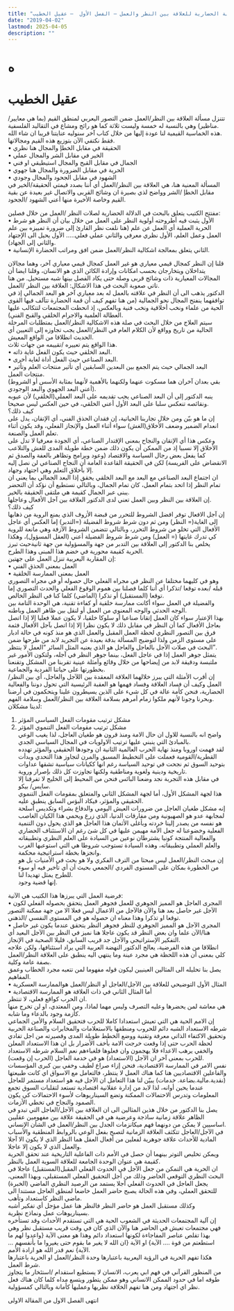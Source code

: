 ```yaml
---
title: "الدلالة الحضارية للعلاقة بين النظر والعمل – الفصل الأول  – عقيل الخطيب"
date: "2019-04-02"
lastmod: 2025-04-05
description: ""
---
```

# **ه**

# عقيل الخطيب

تتنزل مسألة العلاقة بين النظر/العمل ضمن التصور اليعربي لمنطق القيم (بما هي معايير/مناظير) وهي بالنسبة له خمسة وليست ثلاثة كما هو رائج ومشاع في التقاليد الفلسفية.  
هذه الخماسية القيمية لنا عودة إليها من خلال كتاب آخر سنوليه عنايتنا قريبا ان شاء الله.   
فقط نكتفي الآن بتوزيع هذه القيم ومجالاتها.  
• الحقيقة في مقابل الخطإ والمجال هنا نظري  
• الخير في مقابل الشر والمجال عملي  
• الجمال في مقابل القبح والمجال استيطيقي او فني   
• الحرية في مقابل الضرورة والمجال هنا جهوي  
• الشهود في مقابل الجحود والمجال وجودي  
المسألة المعنية هنا، هي العلاقة بين النظر/العمل أي أننا بصدد قيمتي الحقيقة/الخير في مقابل الخطإ /الشر وواضح لذي بصيرة ان وشائج القربى والاتصال غير بعيدة عن بقية القيم وخاصة الأخيرة منها أعني الشهود /الجحود.

مفتتح الكتيب يتعلق بالبحث في الدلالة الحضارية لصلات النظر /العمل من خلال فصلين:  
• الأول يثبت فيه أطروحته أولوية النظر على العمل من خلال بيان أن النظر هو شرط الحرية العملية أي العمل عن علم (هنا نلفت نظر القارئ إلى ضرورة تمييزه بين علم العمل وعمل العلم، الأول نظري معرفي والثاني عملي فعلي….. الأول يحيل الى الإجتهاد والثاني إلى الجهاد).  
• الثاني يتعلق بمعالجة اشكالية النظر/العمل ضمن افق ومراتب الحضارة الإنسانية.

قلنا إن النظر كمجال قيمي معياري هو غير العمل كمجال قيمي معياري آخر، وهما مجالان يتداخلان ويتخارجان بحسب امكانات وإرادة الكائن الذي هو الانسان، وقلنا ايضا أن المجالات المعيارية ذات وشائج قربى وصلة حتى يكاد الفصل بينها شبه مستحيل. من هنا تاتي صعوبة البحث في هذا الاشكال: العلاقة بين النظر /العمل.  
الدكتور يذهب الى أن النظر في علاقته بالعمل له بعد معياري آخر هو البعد الجمالي إذ في توافقهما ينفتح المجال نحو الجمالية (من هنا تفهم كيف أن قمة الحضارة تتآلف فيها القوى الحية من علماء ونخب أخلاقية ونخب فنية وبالعكس، إذ انحطت المجتمعات لتتكالب عليها العطالة العلمية والاجرام الخلقي والقبح الفني).  
سيتم العلاج من خلال البحث في صلة هذه الاشكالية النظر/العمل بمتطلبات المرحلة الحالية من تاريخ وواقع لأن الكلام العام في النظر/العمل يجب تجاوزه إلى التعيين أي الحديث انطلاقا من الواقع المعيش.   
هذا الواقع يتم تعييره /تقييمه من جهات ثلاث.  
• البعد الخلقي حيث يكون الفعل غاية ذاته.  
• البعد الصناعي حيث الفعل أداة لغاية أخرى.  
• البعد الجمالي حيث يتم الجمع بين البعدين السابقين أي تأثير منتجات العلم وتأثير منتجات العمل.  
(بقي بعدان آخران هما مسكوت عنهما ولكنهما بالأهمية لأنهما بمثابة الأسس أو الشروط أعني البعد الجهوي والبعد الوجودي).  
ينبه الدكتور إلى أن البعد الصناعي يجب تقديمه على البعد العملي(الخلقي) لأن عيوبه ونقائصه تنعكس سلبا على البعد الأول أعني الخلقي، في حين العكس ليس صحيحا.   
كيف ذلك؟  
إن ما هو بيّن ومن خلال تجاربنا الحياتية، إن فقدان الحذق الفني، أي الإتقان، يدل على انعدام الضمير وضعف الأخلاق(الغش) سواء أثناء العمل والإنجاز الفعلي، وقد يكون أثناء تعلم العمل والصنعة.  
وعكس هذا أي الإتقان والنجاح بمعنى الإقتدار الصناعي، أي الجودة معرفيا لا تدل على الأخلاق إلا نسبيا إذ من الممكن أن يكون ذلك ضمن خطة طويلة المدى للغش والتلاعب كما يفعل بعض رجال السياسة والاقتصاد (وعود وبرامج وتظاهر بالعفة والصدق ثم الانقضاض على الفريسة) لكن في الحقيقة القاعدة العامة أن النجاح الصناعي لن نصل إليه إلا بأخلاق التعلم وهي اجتهاد وجهاد.  
ان اجتماع البعد الصناعي مع البعد مع البعد الخلقي يحقق إذا البعد الجمالي بما يعني ان تمام النظر إذا اتحد بتمام العمل، كان تمام الجمال، وبالتالي نستطيع أن نؤكد أن التحضر يبنى عبر الجمال كقيمة هي ملتقى الحقيقة بالخير.  
إن العلاقة بين النظر وبين العمل تعني لدى الدكتور العلاقة بين آجل الأفعال وعاجلها.   
كيف ذلك؟  
إن آجل الافعال توفر افضل الشروط للتحرر من قبضة الأزوف الذي يمنع الروية من ذهابها إلى الغاية(= النظر) ومن ثم دون شرط شروط الفضيلة (=التدبر) إما العكس أي عاجل الأفعال التي تخلو من شروط التحرر، وبالتالي تتضمن الشروط الآزفة وهي مانعة للروية كي تدرك غايتها (= العمل) ومن شرط شروط الفضيلة أعني (العقل المسؤول)، وهكذا يخلص بنا الدكتور إلى العلاقة بين التدبر من جهة والمسؤولية من جهة ثانيةحيث تبرز الحرية كقيمة محورية في خضم هذا المبنى وهذا الطرح.  
إن المقاربة اليعربية تنزل العمل على جهتين:  
• العمل بمعنى الحذق الفني  
• العمل بمعنى الممارسة الخلقية  
وهو في كليهما مختلفا عن النظر في مجراه الفعلي حال حصوله أو في مجراه التصوري قبله /بعده توقعا /تذكرا أي أننا كلما فصلنا بين هموم الوقوع الفعلي والحدث التصوري إما توقعا (المستقبل) أو تذكرا (الماضي) كلما كنا في النظر الخالص.  
والفضيلة في العمل سواء أكانت ممارسة خلقية أو كفاءة تقنية، هي الوحدة التامة بين الوجه الحدثي والوجه المعنوي من العمل أو لنقل بين ظاهر العمل وباطنه.  
بهذا الإعتبار سواء كان العمل إتقانا صناعيا أو سلوكا خلقيا، لا يكون عملا فعليا إلا إذا اتصل بعاجل الأفعال كما أن النظر في مقابل ذلك لا يكون نظرا إلا إذا اتصل بآجل الأفعال فثمة فرق بين التصور النظري لحظة العمل المقبل والعمل الذي هو منذ كونه في حالة ادبار على مستوى الزمن ولذا لتوضيح المسألة بدقة بعيدة عن التجريد لابد من طرحها ضمن البحث في صلات الآجل بالعاجل والعاجل هو الذي يعنيه المثل السائر “العمل لا ينتظر”.  
يتمثل جوهر العمل إذا في عاجل الفعل، بينما جوهر النظر في آجله، ولتكون الأمور غير ملتبسة ودقيقة لابد من إيضاحها من خلال وقائع وأمثلة عينية تقربنا من المشكل وتقنعنا بخطورتها على حياتنا الفردية والجماعية.  
إن أقرب الأمثلة التي يبرز خلالهما العلاقة المعقدة بين اللآجل والعاجل، أي بين النظر/العمل وكيف أن فساد العلاقة وفساد فهمها هو العقبة الرئيسية التي تحول دوننا والفعالية الحضارية، فنحن كأمة عالة في كل شيء على الذين يسيطرون علينا ويتحكمون في أرضنا وبحرنا وجونا لأنهم ملكوا زمام أمرهم بسلامة العلاقة بين النظر/العمل وسلامة الفهم.  
لدينا مشكلان:  
1. مشكل ترتيب مقومات الفعل السياسي المؤثر  
2. مشكل ترتيب مقومات الفعل التنموي المؤثر  
واضح انه بالنسبة للاول ان حال الامة ومنذ قرون هو طغيان العاجل، لذا يغيب الوعي بالمبادئ التي ينبني عليها ترتيب الاولويات في المجال السياسي الجدي.  
لقد فهمت اوروبا ومنذ نهاية الحرب العالمية الثانية ان وجودها الحقيقي والمؤثر تهدده القطرية/القومية فعملت على التخطيط المسبق والمرن لتجاوز هذا التحدي وبدأت بتوحيد السوق ثم نجحت في توحيد السياسة رغم انها ككيانات سياسية تشقها عداوات تاريخية ودينية ولغوية ومناطقية ولكنها تجاوزت كل ذلك بإصرار وروية.   
في مقابل هذه التجربة نجد وضعنا البائس فنحن من المحيط إلى الخليج لا تفرقنا إلا سايس/ بيكو.   
هذا لجهة المشكل الأول، أما لجهة المشكل الثاني والمتعلق بمقومات الفعل التنموي الحقيقي والمؤثر، فيكاد البؤس السابق ينطبق عليه.   
إنه مشكل طغيان العاجل من ضرورات العيش اليومي والدفاع بشراء وتكديس أسلحة لمجابهة عدو هو الصهيونية ومن مفارقات الدنيا، الذي زرع ويحمي هذا الكيان الغاصب هو نفسه من يصدر إلينا خردته وبأغلى الأثمان هذا العاجل هو الذي يحول دون التنمية الفعلية وخضوعنا له جعل الأمة مهيمن عليها في كل شئ رغم ان الاستئناف الحضاري والفعالية المنتجة كونيا يشترطان نوعين من السيادة على العلم النظري وتطبيقاته والعلم العملي وتطبيقاته، وهذه السيادة تستوجب شروطا هي التي استوعبها الغرب وانجزها بخطة استراتيجية محكمة.  
إن مبحث النظر/العمل ليس مبحثا من الترف الفكري ولا هو بحث في الأمنيات بل هو من الخطورة بمكان على المستوى الفردي /الجمعي بحيث أن أي تأخير فيه أو سوء للطرح يمثل تهديدا لنا.   
إنها قضية وجود.

فرضية العمل التي يبرزها هذا الكتيب هي الآتية:  
• المجرى العاجل هو المميز الجوهري للعمل فجوهر العمل يتحقق بحصوله الفعلي لكون الآجل غير حاصل بعد هنا والآن فالآجل من الاعمال ليس فعلا الا من جهة ممكنة التصور توقعا او تذكرا وهذا معناه ان حصوله هو في المستوى النفسي /الذهني.  
• المجرى الآجل هو المميز الجوهري للنظر فجوهر النظر يتحقق عندما يكون غير حاصل هنا/الآن علما وان بعض النظر قد يكون عاجلا هنا نميز في النظر بين الآجل البعيد أي التفكير الإستراتيجي والآجل جد قريب السابق، قليلا الصحبة في الإنجاز.  
انطلاقا من هذه الفرضية، يعالج الدكتور النهضة العربية التي يراد استئنافها، ولكن علاجه كلي بمعنى أن هذه اللحظة هي مجرد عينة وما ينتهي اليه ينطبق على العلاقة النظر/العمل بصفة عامة وكلية.  
يصل بنا تحليله الى المثالين العينيين ليكون قوله مفهوما لمن تتعبه مجرد الخطاب وعمق المفاهيم.  
• المثال الأول التوضيحي للعلاقة بين الآجل/العاجل أو النظر/العمل هوالممارسة العسكرية   
• أما المثال الثاني في ذات العلاقة هو الممارسة الاقتصادية   
ان الحرب كواقع فعلي، لا تنتظر.   
هي معاشة لمن يحضرها وعليه التصرف وليس مهما لماذا، ومن المعتدي، او لن تخرج منها كأزمة وجود بالدعاء وما شابه.  
إن الامم الحية هي التي تعيش استعدادا كاملا للحرب فتحقيق السلام والأمن الجماعي شرطه الاستعداد الشبه دائم للحروب ومنطقها بالاستعلامات والمخابرات والصناعة الحربية وتحقيق الاكتفاء الذاتي معرفة وتقنية ووضع الخطط طويلة المدى وقصيرته من اجل تفادي لحظة الحرب حتى إذا وقعت خرجت الامة بأخف الأضرار بل ان هذا الاستعداد المعلن والخفي يرهب الاعداء فلا يهجمون وان فعلوها فلغباءهم نعم السلام شرطه الاستعداد للحرب بمعنى آخر ان الآجل (الاستعداد) هو في خدمة العاجل (الحرب إن وقعت).  
نفس الامر في الممارسة الاقتصادية، فنحن إزاء صراع لطيف وخفي بين كبرى المؤسسات والفاعلين الاقتصاديين هنا كما هناك العمل لا ينتظر، فالتعامل مع الاسواق اي كانت طبيعتها (نقدية.مالية.بضاعة. خدمات) يبيّن لنا هذا التعامل ان الآجل فيه هو استعداد مستمر للعاجل عندما يحين أوانه، لذا لابد من إدارة عقلانية اقتصادية تستعد لتقلبات السوق تجمع المعلومات وتدرس الاحتمالات الممكنة وتضع السيناريوهات لأسوء الاحتمالات كي يكون الصمود والنجاح في تخطي الأزمات.  
يصل بنا الدكتور من خلال هذين المثالين الى ان العلاقة بين الآجل/العاجل التي تبدو في الظاهر علاقة زمانية ساذجة وعرضية هي في الحقيقة علاقة بين مفهومين عقليين اساسيين لا يمكن من دونهما فهم ميكانزمات الجدل بين النظر/العمل في الشأن الإنساني.  
في الآجل/العاجل تتكثف العلاقة الزمانية لتصبح بفعل الوعي بالروابط المنطقية والأسباب المادية للأحداث علاقة جوهرية لفعلين من أفعال العقل هما النظر الذي لا يكون الا آجلا والعمل الذي لا يكون إلا عاجلا.  
ويمكن تخليص التوتر بينهما أن حصل في الأمم ذات الفاعلية التاريخية عند تحقق الحرية كقيمة هي عنوان الوحدة الجامعة للعلاقة السوية العمل بالنظر.  
ان الحرية هي التمكن من جعل الآجل في الحدوث الفعلي المقبل(المستقبل) عاجلا في البحث النظري التوقعي الحاضر وذلك من أجل التحقيق الفعلي المستقبلي، وبهذا المعنى، يجعل العاجل في الحدوث الفعلي آجلا يستمد من الرصيد النظري الماضي (الخبرة) للتحقق العملي، وفي هذه الحالة يصبح حاضر العمل خاضعا لمنطق العاجل مستندا الى ماضي النظر كاستعداد وتأهب.  
وكذلك مستقبل العمل هو حاضر النظر فالنظر هنا عمل مؤجل أي تفكير أشبه بسيناريوهات عمل ونماذج نظرية.  
إن آلية المجتمعات الحديثة في الشعوب الحية هي التي تستقدم الأحداث وقد تستأخره فهي مجتمعات تعيش في الحاضر هنا والآن الذي كان في وقت قريب مستقبل نظر وهي بهذا تقلص عناصر المفاجاءة لكونها استعداد دائم وهذا هو معنى الآية {واعدوا لهم ما استطعتم من قوة …. الآية} او الآية {ان الله لا يغير ما بقوم حتى يغيروا ما بأنفسهم … الآية} نعم قدر الله هو ارادة الأمم.  
هكذا تفهم الحرية في الرؤية اليعربية باعتبارها وحدة النظر/العمل او الحرية باعتبارها شرط العمل.  
من المنظور القرآني في فهم ابي يعرب، الانسان لا يستطيع استقدام /استئخار ما يتجاوز طوقه اما في حدود الممكن الانساني وهو ممكن يتطور ويتسع مداه كلما كان هناك فعل نظر اي اجتهاد ومن هنا تفهم الخلافة نظريها وعمليها كأمانة وبالتالي كمسؤولية.

انتهى الفصل الاول من المقالة الاولى

###
